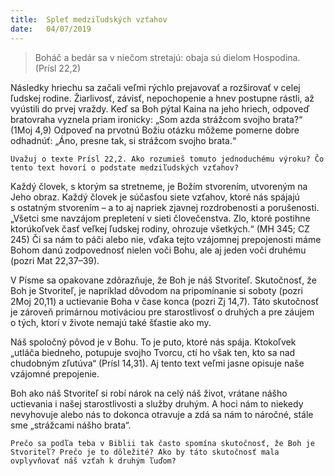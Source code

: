 ```yaml
---
title:  Spleť medziľudských vzťahov
date:   04/07/2019
---
```


> <p></p>
> Boháč a bedár sa v niečom stretajú: obaja sú dielom Hospodina.  (Prísl 22,2)

Následky hriechu sa začali veľmi rýchlo prejavovať a rozširovať v celej ľudskej rodine. Žiarlivosť, závisť, nepochopenie a hnev postupne rástli, až vyústili do prvej vraždy. Keď sa Boh pýtal Kaina na jeho hriech, odpoveď bratovraha vyznela priam ironicky: „Som azda strážcom svojho brata?“ (1Moj 4,9) Odpoveď na prvotnú Božiu otázku môžeme pomerne dobre odhadnúť: „Áno, presne tak, si strážcom svojho brata.“

`Uvažuj o texte Prísl 22,2. Ako rozumieš tomuto jednoduchému výroku? Čo tento text hovorí o podstate medziľudských vzťahov?`

Každý človek, s ktorým sa stretneme, je Božím stvorením, utvoreným na Jeho obraz. Každý človek je súčasťou siete vzťahov, ktoré nás spájajú s ostatným stvorením – a to aj napriek zjavnej rozdrobenosti a porušenosti. „Všetci sme navzájom prepletení v sieti človečenstva. Zlo, ktoré postihne ktorúkoľvek časť veľkej ľudskej rodiny, ohrozuje všetkých.“ (MH 345; CZ 245) Či sa nám to páči alebo nie, vďaka tejto vzájomnej prepojenosti máme Bohom danú zodpovednosť nielen voči Bohu, ale aj jeden voči druhému (pozri Mat 22,37–39).

V Písme sa opakovane zdôrazňuje, že Boh je náš Stvoriteľ. Skutočnosť, že Boh je Stvoriteľ, je napríklad dôvodom na pripomínanie si soboty (pozri 2Moj 20,11) a uctievanie Boha v čase konca (pozri Zj 14,7). Táto skutočnosť je zároveň primárnou motiváciou pre starostlivosť o druhých a pre záujem o tých, ktorí v živote nemajú také šťastie ako my.

Náš spoločný pôvod je v Bohu. To je puto, ktoré nás spája. Ktokoľvek „utláča biedneho, potupuje svojho Tvorcu, ctí ho však ten, kto sa nad chudobným zľutúva“ (Prísl 14,31). Aj tento text veľmi jasne opisuje naše vzájomné prepojenie.

Boh ako náš Stvoriteľ si robí nárok na celý náš život, vrátane nášho uctievania i našej starostlivosti a služby druhým. A hoci nám to niekedy nevyhovuje alebo nás to dokonca otravuje a zdá sa nám to náročné, stále sme „strážcami nášho brata“.

`Prečo sa podľa teba v Biblii tak často spomína skutočnosť, že Boh je Stvoriteľ? Prečo je to dôležité? Ako by táto skutočnosť mala ovplyvňovať náš vzťah k druhým ľuďom?`